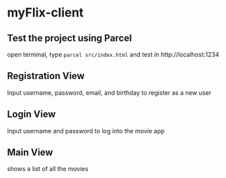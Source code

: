 # myFlix-client

## Test the project using Parcel
open terminal, type `parcel src/index.html` and test in http://localhost:1234

## Registration View
Input username, password, email, and birthday to register as a new user
## Login View
Input username and password to log into the movie app
## Main View
shows a list of all the movies

